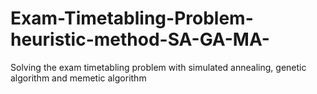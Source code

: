 # Exam-Timetabling-Problem-heuristic-method-SA-GA-MA-
Solving the exam timetabling problem with simulated annealing, genetic algorithm and memetic algorithm
